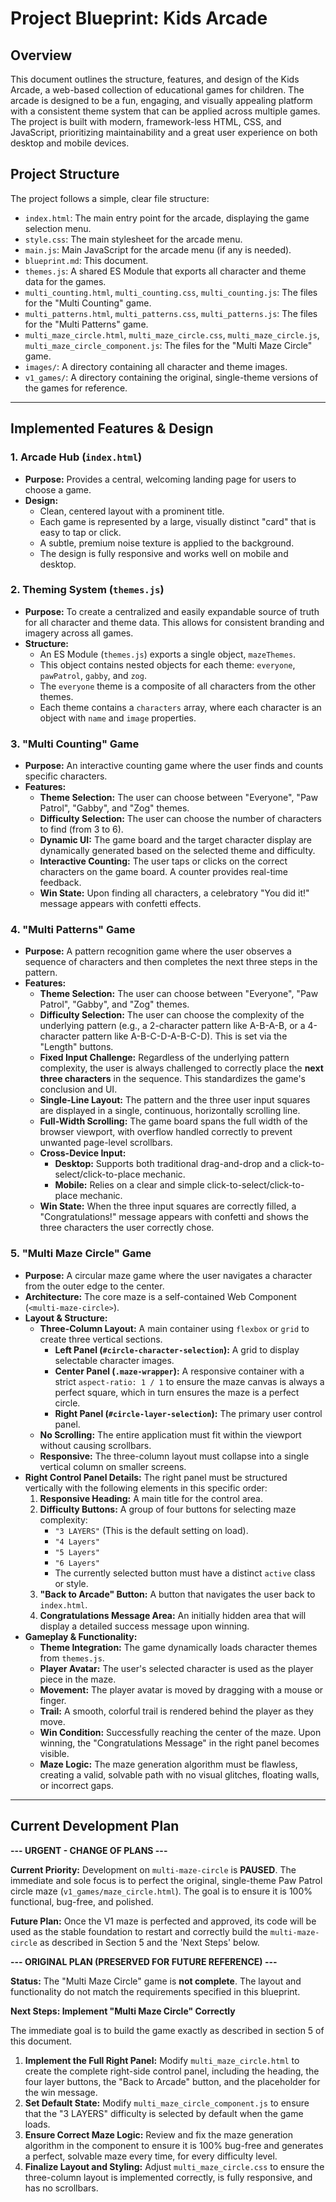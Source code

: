 # Project Blueprint: Kids Arcade

## Overview

This document outlines the structure, features, and design of the Kids Arcade, a web-based collection of educational games for children. The arcade is designed to be a fun, engaging, and visually appealing platform with a consistent theme system that can be applied across multiple games. The project is built with modern, framework-less HTML, CSS, and JavaScript, prioritizing maintainability and a great user experience on both desktop and mobile devices.

## Project Structure

The project follows a simple, clear file structure:

-   `index.html`: The main entry point for the arcade, displaying the game selection menu.
-   `style.css`: The main stylesheet for the arcade menu.
-   `main.js`: Main JavaScript for the arcade menu (if any is needed).
-   `blueprint.md`: This document.
-   `themes.js`: A shared ES Module that exports all character and theme data for the games.
-   `multi_counting.html`, `multi_counting.css`, `multi_counting.js`: The files for the "Multi Counting" game.
-   `multi_patterns.html`, `multi_patterns.css`, `multi_patterns.js`: The files for the "Multi Patterns" game.
-   `multi_maze_circle.html`, `multi_maze_circle.css`, `multi_maze_circle.js`, `multi_maze_circle_component.js`: The files for the "Multi Maze Circle" game.
-   `images/`: A directory containing all character and theme images.
-   `v1_games/`: A directory containing the original, single-theme versions of the games for reference.

---

## Implemented Features & Design

### 1. Arcade Hub (`index.html`)

-   **Purpose:** Provides a central, welcoming landing page for users to choose a game.
-   **Design:**
    -   Clean, centered layout with a prominent title.
    -   Each game is represented by a large, visually distinct "card" that is easy to tap or click.
    -   A subtle, premium noise texture is applied to the background.
    -   The design is fully responsive and works well on mobile and desktop.

### 2. Theming System (`themes.js`)

-   **Purpose:** To create a centralized and easily expandable source of truth for all character and theme data. This allows for consistent branding and imagery across all games.
-   **Structure:**
    -   An ES Module (`themes.js`) exports a single object, `mazeThemes`.
    -   This object contains nested objects for each theme: `everyone`, `pawPatrol`, `gabby`, and `zog`.
    -   The `everyone` theme is a composite of all characters from the other themes.
    -   Each theme contains a `characters` array, where each character is an object with `name` and `image` properties.

### 3. "Multi Counting" Game

-   **Purpose:** An interactive counting game where the user finds and counts specific characters.
-   **Features:**
    -   **Theme Selection:** The user can choose between "Everyone", "Paw Patrol", "Gabby", and "Zog" themes.
    -   **Difficulty Selection:** The user can choose the number of characters to find (from 3 to 6).
    -   **Dynamic UI:** The game board and the target character display are dynamically generated based on the selected theme and difficulty.
    -   **Interactive Counting:** The user taps or clicks on the correct characters on the game board. A counter provides real-time feedback.
    -   **Win State:** Upon finding all characters, a celebratory "You did it!" message appears with confetti effects.

### 4. "Multi Patterns" Game

-   **Purpose:** A pattern recognition game where the user observes a sequence of characters and then completes the next three steps in the pattern.
-   **Features:**
    -   **Theme Selection:** The user can choose between "Everyone", "Paw Patrol", "Gabby", and "Zog" themes.
    -   **Difficulty Selection:** The user can choose the complexity of the underlying pattern (e.g., a 2-character pattern like A-B-A-B, or a 4-character pattern like A-B-C-D-A-B-C-D). This is set via the "Length" buttons.
    -   **Fixed Input Challenge:** Regardless of the underlying pattern complexity, the user is always challenged to correctly place the **next three characters** in the sequence. This standardizes the game's conclusion and UI.
    -   **Single-Line Layout:** The pattern and the three user input squares are displayed in a single, continuous, horizontally scrolling line.
    -   **Full-Width Scrolling:** The game board spans the full width of the browser viewport, with overflow handled correctly to prevent unwanted page-level scrollbars.
    -   **Cross-Device Input:**
        -   **Desktop:** Supports both traditional drag-and-drop and a click-to-select/click-to-place mechanic.
        -   **Mobile:** Relies on a clear and simple click-to-select/click-to-place mechanic.
    -   **Win State:** When the three input squares are correctly filled, a "Congratulations!" message appears with confetti and shows the three characters the user correctly chose.

### 5. "Multi Maze Circle" Game

-   **Purpose:** A circular maze game where the user navigates a character from the outer edge to the center.
-   **Architecture:** The core maze is a self-contained Web Component (`<multi-maze-circle>`).
-   **Layout & Structure:**
    -   **Three-Column Layout:** A main container using `flexbox` or `grid` to create three vertical sections.
        -   **Left Panel (`#circle-character-selection`):** A grid to display selectable character images.
        -   **Center Panel (`.maze-wrapper`):** A responsive container with a strict `aspect-ratio: 1 / 1` to ensure the maze canvas is always a perfect square, which in turn ensures the maze is a perfect circle.
        -   **Right Panel (`#circle-layer-selection`):** The primary user control panel.
    -   **No Scrolling:** The entire application must fit within the viewport without causing scrollbars.
    -   **Responsive:** The three-column layout must collapse into a single vertical column on smaller screens.
-   **Right Control Panel Details:** The right panel must be structured vertically with the following elements in this specific order:
    1.  **Responsive Heading:** A main title for the control area.
    2.  **Difficulty Buttons:** A group of four buttons for selecting maze complexity:
        -   `"3 LAYERS"` (This is the default setting on load).
        -   `"4 Layers"`
        -   `"5 Layers"`
        -   `"6 Layers"`
        -   The currently selected button must have a distinct `active` class or style.
    3.  **"Back to Arcade" Button:** A button that navigates the user back to `index.html`.
    4.  **Congratulations Message Area:** An initially hidden area that will display a detailed success message upon winning.
-   **Gameplay & Functionality:**
    -   **Theme Integration:** The game dynamically loads character themes from `themes.js`.
    -   **Player Avatar:** The user's selected character is used as the player piece in the maze.
    -   **Movement:** The player avatar is moved by dragging with a mouse or finger.
    -   **Trail:** A smooth, colorful trail is rendered behind the player as they move.
    -   **Win Condition:** Successfully reaching the center of the maze. Upon winning, the "Congratulations Message" in the right panel becomes visible.
    -   **Maze Logic:** The maze generation algorithm must be flawless, creating a valid, solvable path with no visual glitches, floating walls, or incorrect gaps.

---

## Current Development Plan

**--- URGENT - CHANGE OF PLANS ---**

**Current Priority:** Development on `multi-maze-circle` is **PAUSED**. The immediate and sole focus is to perfect the original, single-theme Paw Patrol circle maze (`v1_games/maze_circle.html`). The goal is to ensure it is 100% functional, bug-free, and polished.

**Future Plan:** Once the V1 maze is perfected and approved, its code will be used as the stable foundation to restart and correctly build the `multi-maze-circle` as described in Section 5 and the 'Next Steps' below.

**--- ORIGINAL PLAN (PRESERVED FOR FUTURE REFERENCE) ---**

**Status:** The "Multi Maze Circle" game is **not complete**. The layout and functionality do not match the requirements specified in this blueprint.

**Next Steps: Implement "Multi Maze Circle" Correctly**

The immediate goal is to build the game exactly as described in section 5 of this document.

1.  **Implement the Full Right Panel:** Modify `multi_maze_circle.html` to create the complete right-side control panel, including the heading, the four layer buttons, the "Back to Arcade" button, and the placeholder for the win message.
2.  **Set Default State:** Modify `multi_maze_circle_component.js` to ensure that the "3 LAYERS" difficulty is selected by default when the game loads.
3.  **Ensure Correct Maze Logic:** Review and fix the maze generation algorithm in the component to ensure it is 100% bug-free and generates a perfect, solvable maze every time, for every difficulty level.
4.  **Finalize Layout and Styling:** Adjust `multi_maze_circle.css` to ensure the three-column layout is implemented correctly, is fully responsive, and has no scrollbars.
